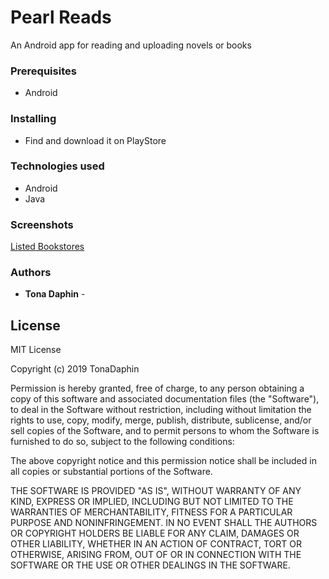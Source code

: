 # Pearl Reads

An Android app for reading and uploading novels or books


### Prerequisites

* Android


### Installing

* Find and download it on PlayStore

### Technologies used

* Android
* Java

### Screenshots

[Listed Bookstores](src/res/drawable/3.png)

### Authors

* **Tona Daphin** -

## License

MIT License

Copyright (c) 2019 TonaDaphin

Permission is hereby granted, free of charge, to any person obtaining a copy
of this software and associated documentation files (the "Software"), to deal
in the Software without restriction, including without limitation the rights
to use, copy, modify, merge, publish, distribute, sublicense, and/or sell
copies of the Software, and to permit persons to whom the Software is
furnished to do so, subject to the following conditions:

The above copyright notice and this permission notice shall be included in all
copies or substantial portions of the Software.

THE SOFTWARE IS PROVIDED "AS IS", WITHOUT WARRANTY OF ANY KIND, EXPRESS OR
IMPLIED, INCLUDING BUT NOT LIMITED TO THE WARRANTIES OF MERCHANTABILITY,
FITNESS FOR A PARTICULAR PURPOSE AND NONINFRINGEMENT. IN NO EVENT SHALL THE
AUTHORS OR COPYRIGHT HOLDERS BE LIABLE FOR ANY CLAIM, DAMAGES OR OTHER
LIABILITY, WHETHER IN AN ACTION OF CONTRACT, TORT OR OTHERWISE, ARISING FROM,
OUT OF OR IN CONNECTION WITH THE SOFTWARE OR THE USE OR OTHER DEALINGS IN THE
SOFTWARE.



